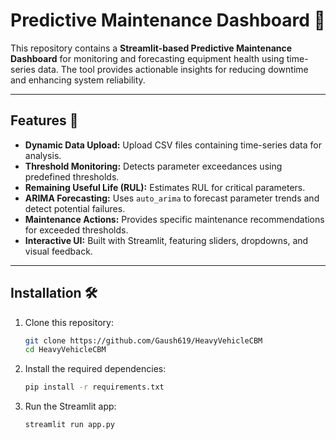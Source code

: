 # Predictive Maintenance Dashboard 🔧

This repository contains a **Streamlit-based Predictive Maintenance Dashboard** for monitoring and forecasting equipment health using time-series data. The tool provides actionable insights for reducing downtime and enhancing system reliability.

---

## Features 🚀

- **Dynamic Data Upload:** Upload CSV files containing time-series data for analysis.
- **Threshold Monitoring:** Detects parameter exceedances using predefined thresholds.
- **Remaining Useful Life (RUL):** Estimates RUL for critical parameters.
- **ARIMA Forecasting:** Uses `auto_arima` to forecast parameter trends and detect potential failures.
- **Maintenance Actions:** Provides specific maintenance recommendations for exceeded thresholds.
- **Interactive UI:** Built with Streamlit, featuring sliders, dropdowns, and visual feedback.

---

## Installation 🛠️

1. Clone this repository:
   ```bash
   git clone https://github.com/Gaush619/HeavyVehicleCBM
   cd HeavyVehicleCBM

   
2. Install the required dependencies:

   ```bash
   pip install -r requirements.txt

3. Run the Streamlit app:
   ```bash
   streamlit run app.py
